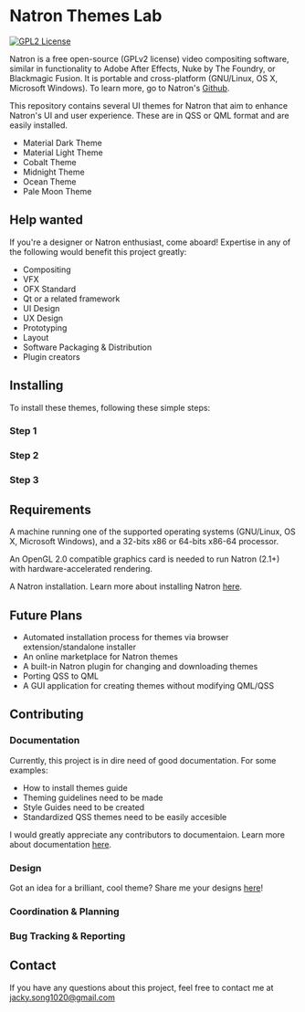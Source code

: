 Natron Themes Lab 
======

[![GPL2 License](http://img.shields.io/:license-gpl2-blue.svg?style=flat-square)](https://github.com/NatronGitHub/Natron/blob/master/LICENSE) 


Natron is a free open-source (GPLv2 license) video compositing
software, similar in functionality to Adobe After Effects, Nuke by The
Foundry, or Blackmagic Fusion. It is portable and cross-platform (GNU/Linux, OS X, Microsoft Windows). To learn more, go to Natron's [Github](https://github.com/NatronGitHub/Natron).

This repository contains several UI themes for Natron that aim to enhance Natron's UI and user experience. These are in QSS or QML format and are easily installed.

* Material Dark Theme
* Material Light Theme
* Cobalt Theme
* Midnight Theme
* Ocean Theme
* Pale Moon Theme

Help wanted
-----------

If you're a designer or Natron enthusiast, come aboard! Expertise in any of the following would benefit this project greatly:

* Compositing
* VFX
* OFX Standard
* Qt or a related framework
* UI Design
* UX Design
* Prototyping
* Layout
* Software Packaging & Distribution
* Plugin creators


Installing
----------

To install these themes, following these simple steps:

### Step 1

### Step 2

### Step 3


Requirements
------------

A machine running one of the supported operating systems (GNU/Linux, OS X,
Microsoft Windows), and a 32-bits x86 or 64-bits x86-64 processor.

An OpenGL 2.0 compatible graphics card is needed to run Natron (2.1+) with hardware-accelerated rendering. 

A Natron installation. Learn more about installing Natron [here](https://natrongithub.github.io/).

Future Plans
------------

* Automated installation process for themes via browser extension/standalone installer
* An online marketplace for Natron themes
* A built-in Natron plugin for changing and downloading themes
* Porting QSS to QML
* A GUI application for creating themes without modifying QML/QSS

Contributing
------------

### Documentation

Currently, this project is in dire need of good documentation. For some examples:

* How to install themes guide
* Theming guidelines need to be made
* Style Guides need to be created
* Standardized QSS themes need to be easily accesible

I would greatly appreciate any contributors to documentaion. Learn more about documentation [here](#).

### Design

Got an idea for a brilliant, cool theme? Share me your designs [here](https://github.com/Songtech-0912/natron-ui-ux-design)!

### Coordination & Planning

### Bug Tracking & Reporting


## Contact

If you have any questions about this project, feel free to contact me at jacky.song1020@gmail.com